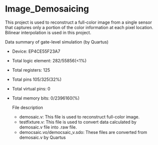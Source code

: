 # Image_Demosaicing

This project is used to reconstruct a full-color image from a single sensor that captures only a portion of the color information at each pixel location.
Bilinear interpolation is used in this project.

Data summary of gate-level simulation (by Quartus)
- Device: EP4CE55F23A7
- Total logic element: 282/55856(<1%)
- Total registers: 125
- Total pins 105/325(32%)
- Total virtual pins: 0
- Total memory bits: 0/2396160(%)

  File description
  - demosaic.v: This file is used to reconstruct full-color image.
  - testfixture.v: This file is used to convert data calculated by demosaic.v file into .raw file.
  - democsaic.vo/democsaic_v.sdo: These files are converted from demosaic.v by Quartus
